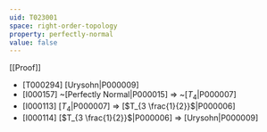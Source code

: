 ```yaml
---
uid: T023001
space: right-order-topology
property: perfectly-normal
value: false
---
```

[[Proof]]

* [T000294] [Urysohn|P000009]
* [I000157] ~[Perfectly Normal|P000015] => ~[$T_4$|P000007]
* [I000113] [$T_4$|P000007] => [$T_{3 \frac{1}{2}}$|P000006]
* [I000114] [$T_{3 \frac{1}{2}}$|P000006] => [Urysohn|P000009]

